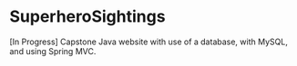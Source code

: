 # SuperheroSightings
 [In Progress] Capstone Java website with use of a database, with MySQL, and using Spring MVC.
